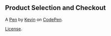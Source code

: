 Product Selection and Checkout
------------------------------


A [Pen](https://codepen.io/colnago/pen/LGxoOp) by [Kevin](https://codepen.io/colnago) on [CodePen](https://codepen.io).

[License](https://codepen.io/colnago/pen/LGxoOp/license).